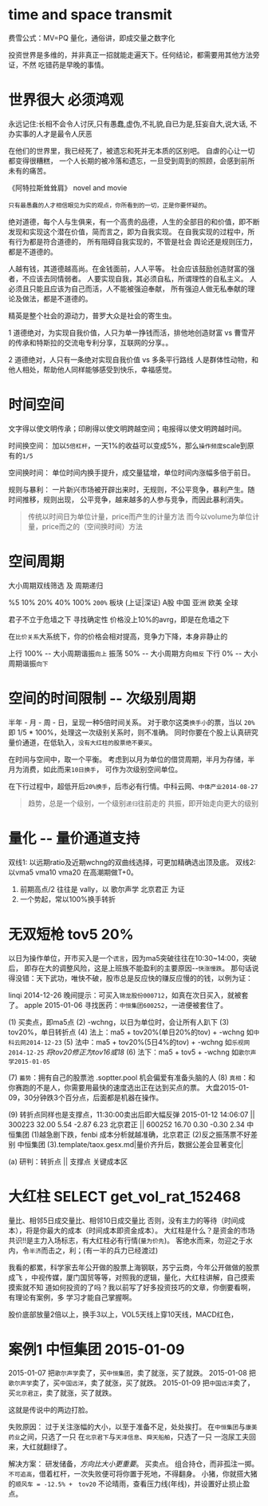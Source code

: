 # time and space transmit

  费雪公式：MV=PQ
  量化，通俗讲，即成交量之数字化

  投资世界是多维的，并非真正一招就能走遍天下。任何结论，都需要用其他方法旁证，不然
  吃错药是早晚的事情。

# 世界很大 必须鸿观

  永远记住:长相不会令人讨厌,只有愚蠢,虚伪,不礼貌,自已为是,狂妄自大,说大话,
  不办实事的人才是最令人厌恶

  在他们的世界里，我已经死了，被遗忘和死并无本质的区别吧。
  自虐的心让一切都变得很糟糕，
  一个人长期的被冷落和遗忘，一旦受到周到的照顾，会感到前所未有的痛苦。

  《阿特拉斯耸耸肩》 novel and movie

  `只有最愚蠢的人才相信眼见为实的观点，你所看到的一切，正是你要怀疑的`。

  绝对道德，每个人与生俱来，有一个高贵的品德，人生的全部目的和价值，即不断
  发现和实现这个潜在价值，简而言之，即为自我实现。
  在自我实现的过程中，所有行为都是符合道德的， 所有阻碍自我实现的，不管是社会
  舆论还是规则压力，都是不道德的。

  人越有钱，其道德越高尚。在金钱面前，人人平等。
  社会应该鼓励创造财富的强者，不应该去同情弱者。
  人要实现自我，其必须自私，所谓理性的自私主义。
  人必须且只能且应该为自己而活，人不能被强迫奉献，
  所有强迫人做无私奉献的理论及做法，都是不道德的。

  精英是整个社会的源动力，普罗大众是社会的寄生虫。

  1 道德绝对，为实现自我价值，人只为单一挣钱而活，排他地创造财富 vs
    曹雪芹的传承和特斯拉的交流电专利分享，互联网的分享。。

  2 道德绝对，人只有一条绝对实现自我价值 vs 多条平行路线
    人是群体性动物，和他人相处，帮助他人同样能够感受到快乐，幸福感觉。

# 时间空间

  文字得以使文明传承；印刷得以使文明跨越空间；电报得以使文明跨越时间。

  时间换空间：
  加以`5倍杠杆`，一天1%的收益可以变成5%，那么`操作频度`scale到原有的`1/5`

  空间换时间：
  单位时间内换手提升，成交量猛增，单位时间内涨幅多倍于前日。

  规则与暴利：
  一片新兴市场被开辟出来时，无规则，不公平竞争，暴利产生。随时间推移，规则出现，
  公平竞争，越来越多的人参与竞争，而因此暴利消失。

  > 传统以时间日为单位计量，price而产生的计量方法
  > 而今以volume为单位计量，price而之的（空间换时间）方法

# 空间周期

  大小周期双线筛选 及 周期递归

  %5 10% 20% 40% 100% `200%` 板块 (上证|深证) A股 中国 亚洲 欧美 全球

  君子不立于危墙之下  寻找确定性
  价格没上10%的avrg，即是在危墙之下

  在`比价关系`大系统下，你的价格会相对提高，竞争力下降，本身非静止的

  上行  100%  -- 大小周期谐振`向上`
  振荡  50%   -- 大小周期方向`相反`
  下行  0%    -- 大小周期谐振`向下`

# 空间的时间限制 -- 次级别周期

  半年 - 月 - 周 - 日，呈现一种5倍时间关系。
  对于歌尔这类`换手小`的票，当以 `20%` 即 1/5 * 100%，处理这一次级别关系时，则不准确。
  同时你要在个股上认真研究量价通道，在低轨入，`没有大红柱的股票绝不要买`。

  在时间与空间中，取一个平衡。
  考虑到以月为单位的借贷周期，半月为存储，半月为消费，如此而来`10日换手`，
  可作为次级别空间单位。

  在下行过程中，超低开后`20%换手`，后市必有行情。中科云网、`中体产业2014-08-27`

  > 趋势，总是一个级别，一个级别`递归`往前走的
  > 共振，即开始走向更大的级别

# 量化 -- 量价通道支持

  双线1: 以远期ratio及近期wchng的双曲线选择，可更加精确选出顶及底。
  双线2: 以vma5 vma10 vma20 在高潮期做T+0。

  1. 前期高点/2 往往是 vally，以 歌尔声学 北京君正 为证
  2. 一个势起，常以100%换手转折

# 无双短枪 tov5 20% 

  以日为操作单位，开市买入是一个`谎言`，因为ma5突破往往在10:30~14:00，突破后，
  即存在大的调整风险，这是上班族不能盈利的主要原因--`快涨慢跌`。
  那句话说得没错：天下武功，唯快不破，股市总是反应快的赚反应慢的的钱，以例为证：

  linqi 2014-12-26 晚间提示：可买入`锦龙股份000712`，如真在次日买入，就被套了。
  apple 2015-01-06 寻找医药：`中恒集团600252`，一进便被套住了。

  (1) 买卖点，即ma5点
  (2) -wchng，以日为单位时，会让所有人趴下
  (3) tov20%，单日转折点
  (4) 法上：ma5 + tov20%(单日20%的tov) + -wchng 如`中科云网2014-12-23`
  (5) 法中：ma5 + tov20%(5日4%的tov) + -wchng 如`乐视网2014-12-25`
            *将tov20修正为tov16或18*
  (6) 法下：ma5 + tov5 + -wchng 如`歌尔声学2015-01-05`

  (7) `蓄势`：拥有自己的股票池 .soptter.pool 机会偏爱有准备头脑的人
  (8) `真相`：和你赛跑的不是人，你需要用最快的速度选出正在达到买点的票。
      大盘2015-01-09，30分钟跌3个百分点，后面都是机器在操作。

  (9) 转折点同样也是支撑点，11:30:00卖出后即大幅反弹
      2015-01-12 14:06:07
      || 300223	32.00		5.54	-2.87	6.23	北京君正
      || 600252	16.70		0.30	-0.30	2.34	中恒集团
      (1)越急剧下跌，fenbi 成本分析就越准确，北京君正
      (2)反之振荡票不好差别                  中恒集团
      (3).template/taox.gesx.md|量价齐升后，数据公差会显著变化|

  (a) 研判：转折点 || 支撑点
      关键成本区

# 大红柱 SELECT get_vol_rat_152468

  量比、相邻5日成交量比、相邻10日成交量比
  否则，没有主力的等待（时间成本），将是你最大的成本（时间成本即资金成本）。
  大红柱是什么？是资金的市场共识!!是主力入场标志，有大红柱必有行情(`量为价先`)。
  客绝水而来，勿迎之于水内，令`半济`而击之，利；(有一半的兵力已经渡过)

  我看的都累，科学家去年公开做的股票上海钢联，苏宁云商，今年公开做做的股票成飞
  ，中视传媒，厦门国贸等等，对照我的逻辑，量化，大红柱讲解，自己摸索摸索就不知
  道如何投资的了吗？我以前写了好多投资技巧的文章，你倒要看啊，有理论有案例，多
  学习才能自己掌握啊。

  股价底部放量2倍以上，换手3以上，VOL5天线上穿10天线，MACD红色，


# 案例1 中恒集团 2015-01-09

  2015-01-07 把`歌尔声学`卖了，买`中恒集团`，卖了就涨，买了就跌。
  2015-01-08 把`歌尔声学`卖了，买`中国远洋`，卖了就涨，买了就跌。
  2015-01-09 把`中国远洋`卖了，买`北京君正`，卖了就涨，买了就跌。

  这就是传说中的两边打脸。

  失败原因：
  过于关注涨幅的大小，以至于准备不足，处处挨打。
  在`中恒集团`与`康美药业`之间，只选了一只
  在`北京君下`与`天泽信息`、`舜天船舶`，只选了一只
  一泡尿工夫回来，大红就翻绿了。

  解决方案：
  研发储备，*方向比大小更重要*。
  买卖点。
  组合持仓，而非孤注一掷。
  `不可追高`，借着杠杆，一次失败便可将你置于死地，不得翻身。
  小猪，你就搭大猪的`顺风车 = -12.5% +　tov20`
  不论晴雨，查看压力线(年线)，并设置好止损止盈点。

